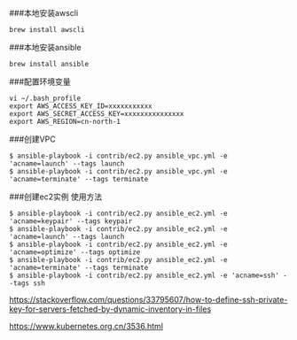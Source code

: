 ###本地安装awscli
```
brew install awscli
```

###本地安装ansible
```
brew install ansible
```

###配置环境变量
```
vi ~/.bash_profile
export AWS_ACCESS_KEY_ID=xxxxxxxxxxx
export AWS_SECRET_ACCESS_KEY=xxxxxxxxxxxxxxx
export AWS_REGION=cn-north-1
```

###创建VPC
```
$ ansible-playbook -i contrib/ec2.py ansible_vpc.yml -e 'acname=launch' --tags launch
$ ansible-playbook -i contrib/ec2.py ansible_vpc.yml -e 'acname=terminate' --tags terminate
```

###创建ec2实例
使用方法
```
$ ansible-playbook -i contrib/ec2.py ansible_ec2.yml -e 'acname=keypair' --tags keypair
$ ansible-playbook -i contrib/ec2.py ansible_ec2.yml -e 'acname=launch' --tags launch
$ ansible-playbook -i contrib/ec2.py ansible_ec2.yml -e 'acname=optimize' --tags optimize
$ ansible-playbook -i contrib/ec2.py ansible_ec2.yml -e 'acname=terminate' --tags terminate
$ ansible-playbook -i contrib/ec2.py ansible_ec2.yml -e 'acname=ssh' --tags ssh
```



https://stackoverflow.com/questions/33795607/how-to-define-ssh-private-key-for-servers-fetched-by-dynamic-inventory-in-files

https://www.kubernetes.org.cn/3536.html

